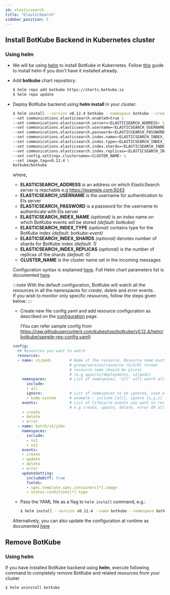 ```yaml
---
id: elasticsearch
title: "ElasticSearch"
sidebar_position: 5
---
```


## Install BotKube Backend in Kubernetes cluster

### Using helm

- We will be using [helm](https://helm.sh/) to install BotKube in Kubernetes. Follow [this](https://docs.helm.sh/using_helm/#installing-helm) guide to install helm if you don't have it installed already.
- Add **botkube** chart repository:

  ```bash
  $ helm repo add botkube https://charts.botkube.io
  $ helm repo update
  ```

- Deploy BotKube backend using **helm install** in your cluster:

  ```bash
  $ helm install --version v0.12.4 botkube --namespace botkube --create-namespace \
  --set communications.elasticsearch.enabled=true \
  --set communications.elasticsearch.server=<ELASTICSEARCH_ADDRESS> \
  --set communications.elasticsearch.username=<ELASTICSEARCH_USERNAME> \
  --set communications.elasticsearch.password=<ELASTICSEARCH_PASSWORD> \
  --set communications.elasticsearch.index.name=<ELASTICSEARCH_INDEX_NAME> \
  --set communications.elasticsearch.index.type=<ELASTICSEARCH_INDEX_TYPE> \
  --set communications.elasticsearch.index.shards=<ELASTICSEARCH_INDEX_SHARDS> \
  --set communications.elasticsearch.index.replicas=<ELASTICSEARCH_INDEX_REPLICAS> \
  --set config.settings.clustername=<CLUSTER_NAME> \
  --set image.tag=v0.12.4 \
  botkube/botkube
  ```

  where,<br/>
  - **ELASTICSEARCH_ADDRESS** is an address on which ElasticSearch server is reachable e.g https://example.com:9243 <br/>
  - **ELASTICSEARCH_USERNAME** is the username for authentication to Els server<br/>
  - **ELASTICSEARCH_PASSWORD** is a password for the username to authenticate with Els server<br/>
  - **ELASTICSEARCH_INDEX_NAME** _(optional)_ is an index name on which BotKube events will be stored _(default: botkube)_<br/>
  - **ELASTICSEARCH_INDEX_TYPE** _(optional)_ contains type for the BotKube index _(default: botkube-event)_<br/>
  - **ELASTICSEARCH_INDEX_SHARDS** _(optional)_ denotes number of shards for BotKube index _(default: 1)_<br/>
  - **ELASTICSEARCH_INDEX_REPLICAS** _(optional)_ is the number of replicas of the shards  _(default: 0)_<br/>
  - **CLUSTER_NAME** is the cluster name set in the incoming messages<br/>

   Configuration syntax is explained [here](/configuration).
   Full Helm chart parameters list is documented [here](/configuration/helm-chart-parameters).

  :::note
  With the default configuration, BotKube will watch all the resources in all the namespaces for _create_, _delete_ and _error_ events.<br/>
  If you wish to monitor only specific resources, follow the steps given below:
  :::

  - Create new file config.yaml and add resource configuration as described on the [configuration](/configuration) page.

    (You can refer sample config from https://raw.githubusercontent.com/kubeshop/botkube/v0.12.4/helm/botkube/sample-res-config.yaml)

  ```yaml
  config:
    ## Resources you want to watch
    resources:
    - name: v1/pods        # Name of the resource. Resource name must be in
                           # group/version/resource (G/V/R) format
                           # resource name should be plural
                           # (e.g apps/v1/deployments, v1/pods)
      namespaces:          # List of namespaces, "all" will watch all the namespaces
        include:
        - all
        ignore:            # List of namespaces to be ignored, used only with include: all
        - kube-system      # example : include [all], ignore [x,y,z]
      events:              # List of lifecycle events you want to receive,
                           # e.g create, update, delete, error OR all
      - create
      - delete
      - error
    - name: batch/v1/jobs
      namespaces:
        include:
        - ns1
        - ns2
      events:
      - create
      - update
      - delete
      - error
      updateSetting:
        includeDiff: true
        fields:
        - spec.template.spec.containers[*].image
        - status.conditions[*].type
  ```
  - Pass the YAML file as a flag to `helm install` command, e.g.:

    ```bash
    $ helm install --version v0.12.4 --name botkube --namespace botkube --create-namespace -f /path/to/config.yaml --set=...other args..
    ```

  Alternatively, you can also update the configuration at runtime as documented [here](/configuration/#updating-the-configuration-at-runtime)

## Remove BotKube

### Using helm

If you have installed BotKube backend using **helm**, execute following command to completely remove BotKube and related resources from your cluster

```bash
$ helm uninstall botkube
```

